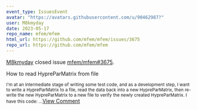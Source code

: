 ```yaml
---
event_type: IssuesEvent
avatar: "https://avatars.githubusercontent.com/u/90462987?"
user: M8kmyday
date: 2023-05-17
repo_name: mfem/mfem
html_url: https://github.com/mfem/mfem/issues/3675
repo_url: https://github.com/mfem/mfem
---
```


<a href='https://github.com/M8kmyday' target='_blank'>M8kmyday</a> closed issue <a href='https://github.com/mfem/mfem/issues/3675' target='_blank'>mfem/mfem#3675</a>.

<p>How to read HypreParMatrix from file</p><small>I'm at an intermediate stage of writing some test code, and as a development step, I want to write a HypreParMatrix to a file, read the data back into a new HypreParMatrix, then re-write the new HypreParMatrix to a new file to verify the newly created HypreParMatrix.  I have this code:...</small><a href='https://github.com/mfem/mfem/issues/3675' target='_blank'>View Comment</a>